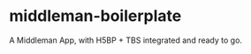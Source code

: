middleman-boilerplate
=====================

A Middleman App, with H5BP + TBS integrated and ready to go.